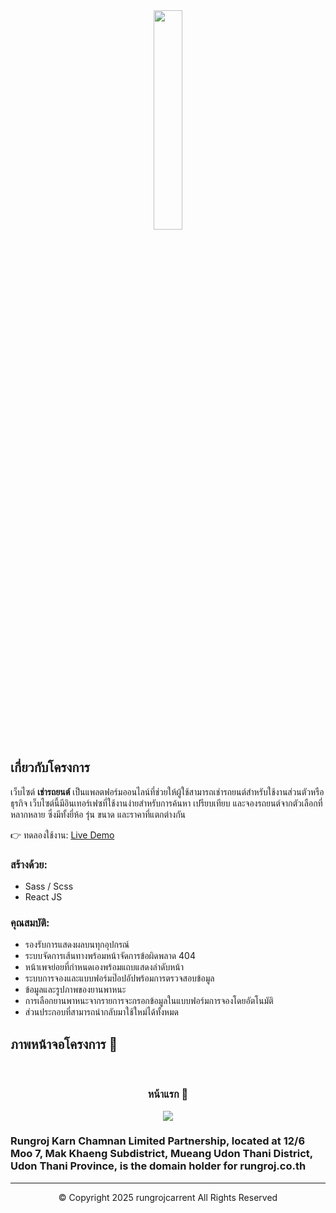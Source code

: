 <div align='center'><img style="width:30%" src='https://raw.githubusercontent.com/rungrojcarrent/car-rental/fb373a31f631a9a1d4fee5d7bcf925d6a47067c3/LogoR9W.png'/></div>

## เกี่ยวกับโครงการ

เว็บไซต์ **เช่ารถยนต์** เป็นแพลตฟอร์มออนไลน์ที่ช่วยให้ผู้ใช้สามารถเช่ารถยนต์สำหรับใช้งานส่วนตัวหรือธุรกิจ เว็บไซต์นี้มีอินเทอร์เฟซที่ใช้งานง่ายสำหรับการค้นหา เปรียบเทียบ และจองรถยนต์จากตัวเลือกที่หลากหลาย ซึ่งมีทั้งยี่ห้อ รุ่น ขนาด และราคาที่แตกต่างกัน

👉 ทดลองใช้งาน: [Live Demo](https://rungrojcarrent.vercel.app/)

### สร้างด้วย:

* Sass / Scss
* React JS

### คุณสมบัติ:

* รองรับการแสดงผลบนทุกอุปกรณ์
* ระบบจัดการเส้นทางพร้อมหน้าจัดการข้อผิดพลาด 404
* หน้าเพจย่อยที่กำหนดเองพร้อมแถบแสดงลำดับหน้า
* ระบบการจองและแบบฟอร์มป๊อปอัปพร้อมการตรวจสอบข้อมูล
* ข้อมูลและรูปภาพของยานพาหนะ
* การเลือกยานพาหนะจากรายการจะกรอกข้อมูลในแบบฟอร์มการจองโดยอัตโนมัติ
* ส่วนประกอบที่สามารถนำกลับมาใช้ใหม่ได้ทั้งหมด

## ภาพหน้าจอโครงการ 📸

<br>
<h3 align='center'>หน้าแรก 🏡</h3>

<div align='center'>
<img src='https://github.com/rungrojcarrent/car-rental/blob/main/src/images/project-screenshot/car-rental-full-screenshot.png?raw=true'/>
</div>

### Rungroj Karn Chamnan Limited Partnership, located at 12/6 Moo 7, Mak Khaeng Subdistrict, Mueang Udon Thani District, Udon Thani Province, is the domain holder for rungroj.co.th
<hr>
<p align="center">© Copyright 2025 rungrojcarrent All Rights Reserved</p>
